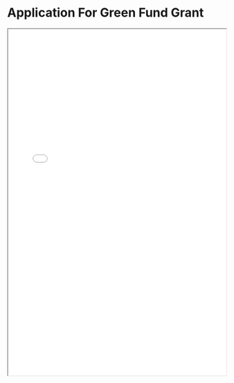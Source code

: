 # Application For Green Fund Grant
<iframe src='/green-fund-walt-l-shamel-community-garden2023.github.io/img/application.html' width='100%' height='800px' ></iframe>
